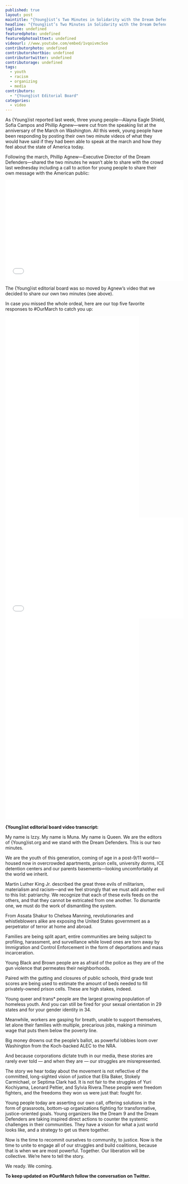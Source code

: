 ```yaml
---
published: true
layout: post
maintitle: "{Young}ist’s Two Minutes in Solidarity with the Dream Defenders and #OurMarch  - {Young}ist"
headline: "{Young}ist’s Two Minutes in Solidarity with the Dream Defenders and #OurMarch "
tagline: undefined
featuredphoto: undefined
featuredphotoalttext: undefined
videourl: //www.youtube.com/embed/1vqoivmcSoo
contributorphoto: undefined
contributorshortbio: undefined
contributortwitter: undefined
contributorage: undefined
tags: 
  - youth
  - racism
  - organizing
  - media
contributors: 
  - "{Young}ist Editorial Board"
categories: 
  - video
---
```


As {Young}ist reported last week, three young people—Alayna Eagle Shield, Sofia Campos and Phillip Agnew—were cut from the speaking list at the anniversary of the March on Washington. All this week, young people have been responding by posting their own two minute videos of what they would have said if they had been able to speak at the march and how they feel about the state of America today.

Following the march, Phillip Agnew—Executive Director of the Dream Defenders—shared the two minutes he wasn’t able to share with the crowd last wednesday including a call to action for young people to share their own message with the American public:

<iframe width="560" height="315" src="//www.youtube.com/embed/Sa7KBq0q5bU" frameborder="0" allowfullscreen></iframe>

The {Young}ist editorial board was so moved by Agnew’s video that we decided to share our own two minutes (see above).

In case you missed the whole ordeal, here are our top five favorite responses to #OurMarch to catch you up:

<iframe width="420" height="315" src="//www.youtube.com/embed/DAycd01c-To" frameborder="0" allowfullscreen></iframe>

<iframe width="420" height="315" src="//www.youtube.com/embed/dR9FPiToa5Y" frameborder="0" allowfullscreen></iframe>

<iframe width="560" height="315" src="//www.youtube.com/embed/FC5pkLw-jr8" frameborder="0" allowfullscreen></iframe>

<iframe width="420" height="315" src="//www.youtube.com/embed/GW4fuswASf8" frameborder="0" allowfullscreen></iframe>

<iframe width="420" height="315" src="//www.youtube.com/embed/7-NK_xjt1tQ" frameborder="0" allowfullscreen></iframe>

**{Young}ist editorial board video transcript:**

My name is Izzy. My name is Muna. My name is Queen. We are the editors of {Young}ist.org and we stand with the Dream Defenders. This is our two minutes.

We are the youth of this generation, coming of age in a post-9/11 world—housed now in overcrowded apartments, prison cells, university dorms, ICE detention centers and our parents basements—looking uncomfortably at the world we inherit.

Martin Luther King Jr. described the great three evils of militarism, materialism and racism—and we feel strongly that we must add another evil to this list: patriarchy. We recognize that each of these evils feeds on the others, and that they cannot be extricated from one another. To dismantle one, we must do the work of dismantling the system.

From Assata Shakur to Chelsea Manning, revolutionaries and whistleblowers alike are exposing the United States government as a perpetrator of terror at home and abroad.

Families are being split apart, entire communities are being subject to profiling, harassment, and surveillance while loved ones are torn away by Immigration and Control Enforcement in the form of deportations and mass incarceration.

Young Black and Brown people are as afraid of the police as they are of the gun violence that permeates their neighborhoods.

Paired with the gutting and closures of public schools, third grade test scores are being used to estimate the amount of beds needed to fill privately-owned prison cells. These are high stakes, indeed.

Young queer and trans* people are the largest growing population of homeless youth. And you can still be fired for your sexual orientation in 29 states and for your gender identity in 34.

Meanwhile, workers are gasping for breath, unable to support themselves, let alone their families with multiple, precarious jobs, making a minimum wage that puts them below the poverty line.

Big money drowns out the people’s ballot, as powerful lobbies loom over Washington from the Koch-backed ALEC to the NRA.

And because corporations dictate truth in our media, these stories are rarely ever told — and when they are — our struggles are misrepresented.

The story we hear today about the movement is not reflective of the committed, long-sighted vision of justice that Ella Baker, Stokely Carmichael, or Septima Clark had. It is not fair to the struggles of Yuri Kochiyama, Leonard Peltier, and Sylvia Rivera.These people were freedom fighters, and the freedoms they won us were just that: fought for.

Young people today are asserting our own call, offering solutions in the form of grassroots, bottom-up organizations fighting for transformative, justice-oriented goals. Young organizers like the Dream 9 and the Dream Defenders are taking inspired direct actions to counter the systemic challenges in their communities. They have a vision for what a just world looks like, and a strategy to get us there together.

Now is the time to recommit ourselves to community, to justice. Now is the time to unite to engage all of our struggles and build coalitions, because that is when we are most powerful. Together. Our liberation will be collective. We’re here to tell the story.  

We ready. 
We coming. 

**To keep updated on #OurMarch follow the conversation on Twitter.**